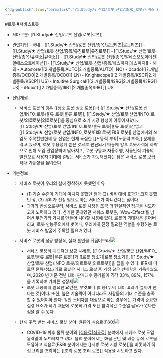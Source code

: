 ```yaml
---
{"dg-publish":true,"permalink":"/1.Study/★ 산업/로봇 산업/INFO_로봇/서비스 로봇/","created":"2023-06-28T11:19:10.944+09:00","updated":"2025-06-25T11:15:51.968+09:00"}
---
```


#로봇 #서비스로봇


- 테마구분: [[1.Study/★ 산업/로봇 산업/로봇\|로봇]]


- 관련기업
		- 국내
			- [[1.Study/★ 산업/로봇 산업/종목/로보티즈\|로보티즈]]
			- [[1.Study/★ 산업/로봇 산업/종목/유진로봇\|유진로봇]]
			- [[1.Study/★ 산업/로봇 산업/종목/큐렉소\|큐렉소]]
			- [[1.Study/★ 산업/로봇 산업/종목/알에스오토메이션\|알에스오토메이션]]
			- [[1.Study/★ 산업/로봇 산업/종목/에스피지\|에스피지]]
		- 해외
			- Autostore([[2.개별종목/AUTO\|2.개별종목/AUTO]] NO)
			- Ocado([[2.개별종목/OCDO\|2.개별종목/OCDO]] LN) 
			- Knightscope([[2.개별종목/KSCP\|2.개별종목/KSCP]] US)
			- Intuitive Surgical([[2.개별종목/ISRG\|2.개별종목/ISRG]] US)
			- iRobot([[2.개별종목/IRBT\|2.개별종목/IRBT]] US)


- 산업개괄
	- 서비스 로봇의 경우 [[청소 로봇\|청소 로봇]]과 [[1.Study/★ 산업/로봇 산업/INFO_로봇/물류 로봇\|물류 로봇]], [[1.Study/★ 산업/로봇 산업/INFO_로봇/의료로봇\|의료로봇]]을 중심으로 초기 시장 형성이 이루어져왔다. [[1.Study/★ 산업/로봇 산업/INFO_로봇/물류 로봇\|물류 로봇]]산업과 [[1.Study/★ 산업/로봇 산업/INFO_로봇/F&B 로봇\|F&B 로봇]] 산업에서의 쓰임도 주목할만한데 동 산업은 현재 극심한 [[노동력 부족\|노동력 부족]] 문제를 겪고 있으며, 로봇 수용성이 높은 것으로 판단되기 때문에 향후 로봇가격의 하락으로 인해 도입 진입장벽이 낮아지고, 로봇 구동과 자율주행, 사물인식 기술의 발전으로 사용자 기대에 걸맞는 서비스가 가능해졌다는 점은 서비스 로봇 보급 확대 가능성을 높여준다


- 기본정보
	- 서비스 로봇이 우리의 삶에 정착하지 못했던 이유
		- (1) 기술 수준이 기대에 미치지 못했던 점과 (2) 비용 대비 효과가 크지 못했던 점, (3) 우리가 진정 필요로 하는 서비스가 아니었다는 점이다. 
		- 과거의 반성으로부터, 서비스 로봇 시장은 조금 더 현실적인 접근을 시도하고자 노력하고 있다. 신기한 존재였던 서비스 로봇은, ‘Wow-Effect’를 넘어선 무언가의 가치를 만들어 내야할 시점에 있다. 로봇의 기대감은 걷어버리고, 로봇 만능주의에서 벗어나, 우리에게 진정 필요한 역할을 수행하는 로봇 서비스 발굴에 주목할 필요가 있다
	- 서비스 로봇의 성공 방정식, 실패 원인을 뒤집어보라![](https://i.imgur.com/tsd5JFO.png)

		- 서비스 로봇의 대표적인 성공 사례로, [[1.Study/★ 산업/로봇 산업/INFO_로봇/물류 로봇\|물류 로봇]]과 [[로봇 청소기\|로봇 청소기]], [[1.Study/★ 산업/로봇 산업/INFO_로봇/의료로봇\|의료로봇]]을 꼽을 수 있다. IFR 에 따르면 물류/청소/의료 로봇은 서비스 로봇 중 가장 많은 판매량을 기록하였으며, 2020 년 기준 전년 대비 판매대수 증가율이 각각 33%, 89%, 157%을 기록하며 가파른 성장세![](https://i.imgur.com/tK3BGvS.png)
		- 로봇 대중화에 필요한 요건은, 무엇보다 [비용(투자) 대비 효과가 높아야 한다는 것]이다. 또한, 높은 기술력이 아니더라도 사람들의 기대 수준을 충족할 수 있어야하 한다. 일반 소비자를 대상으로 하는 경우에는 가격이 중요한 결정 요소가 되기 때문에 로봇의 가격 또한 합리적인 수준일 필요가 있다는 점을 알 수 있다.
	- 현재 주목 받는 서비스 로봇 분야: 물류와 식음료(F&B)![](https://i.imgur.com/nq8R20U.png)

		- COVID-19 이후 물류 분야와 [[식음료\|식음료]](F&B) 분야에서 서비스 로봇 도입 움직임이 두드러지고 있다. 물류 분야에서는 화물 운반 및 배송 등에 로봇을 도입하고 식음료(F&B) 분야에서는 [[서빙 로봇\|서빙 로봇]]을 비롯하여 직접 요리를 조리하는 [[조리 로봇\|조리 로봇]] 적용을 시도하고 있다. 
